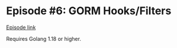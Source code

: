 # Episode #6: GORM Hooks/Filters

[Episode link](https://www.codeheim.io/courses/Episode-6-Understanding-GORM-Hooks-in-Go-6565bb20e4b076c799e14377)

Requires Golang 1.18 or higher.
